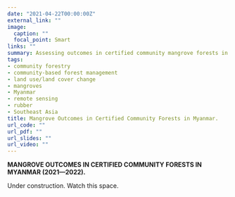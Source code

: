 ```yaml
---
date: "2021-04-22T00:00:00Z"
external_link: ""
image:
  caption: ""
  focal_point: Smart
links: ""
summary: Assessing outcomes in certified community mangrove forests in Myanmar.
tags:
- community forestry
- community-based forest management 
- land use/land cover change
- mangroves
- Myanmar
- remote sensing
- rubber
- Southeast Asia
title: Mangrove Outcomes in Certified Community Forests in Myanmar.
url_code: ""
url_pdf: ""
url_slides: ""
url_video: ""
---
```


**MANGROVE OUTCOMES IN CERTIFIED COMMUNITY FORESTS IN MYANMAR (2021—2022).**

Under construction. Watch this space.